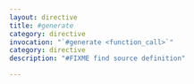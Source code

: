 ```yaml
---
layout: directive
title: #generate
category: directive
invocation: "`#generate <function_call>`"
category: directive
description: "#FIXME find source definition"

---
```

